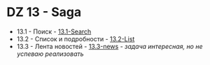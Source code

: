 # DZ 13 - Saga

* 13.1 - Поиск - [13.1-Search](13.1-Search)
* 13.2 - Список и подробности - [13.2-List](13.2-List)
* 13.3 - Лента новостей - [13.3-news](13.3-news) - _задача интересная, но не успеваю реализовать_
